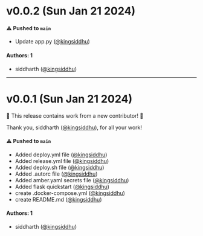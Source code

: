 # v0.0.2 (Sun Jan 21 2024)

#### ⚠️ Pushed to `main`

- Update app.py ([@kingsiddhu](https://github.com/kingsiddhu))

#### Authors: 1

- siddharth ([@kingsiddhu](https://github.com/kingsiddhu))

---

# v0.0.1 (Sun Jan 21 2024)

:tada: This release contains work from a new contributor! :tada:

Thank you, siddharth ([@kingsiddhu](https://github.com/kingsiddhu)), for all your work!

#### ⚠️ Pushed to `main`

- Added deploy.yml file ([@kingsiddhu](https://github.com/kingsiddhu))
- Added release.yml file ([@kingsiddhu](https://github.com/kingsiddhu))
- Added deploy.sh file ([@kingsiddhu](https://github.com/kingsiddhu))
- Added .autorc file ([@kingsiddhu](https://github.com/kingsiddhu))
- Added amber.yaml secrets file ([@kingsiddhu](https://github.com/kingsiddhu))
- Added flask quickstart ([@kingsiddhu](https://github.com/kingsiddhu))
- create .docker-compose.yml ([@kingsiddhu](https://github.com/kingsiddhu))
- create README.md ([@kingsiddhu](https://github.com/kingsiddhu))

#### Authors: 1

- siddharth ([@kingsiddhu](https://github.com/kingsiddhu))
